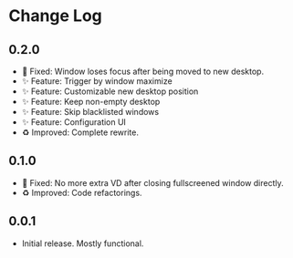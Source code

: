 # Change Log

## 0.2.0

- :bug: Fixed: Window loses focus after being moved to new desktop.
- :sparkles: Feature: Trigger by window maximize
- :sparkles: Feature: Customizable new desktop position
- :sparkles: Feature: Keep non-empty desktop
- :sparkles: Feature: Skip blacklisted windows
- :sparkles: Feature: Configuration UI
- :recycle: Improved: Complete rewrite.

## 0.1.0

- :bug: Fixed: No more extra VD after closing fullscreened window directly.
- :recycle: Improved: Code refactorings.

## 0.0.1

- Initial release. Mostly functional.
